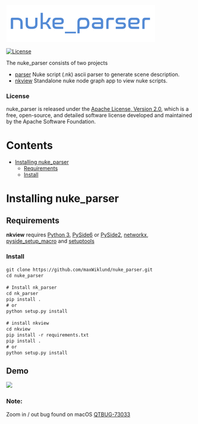 ![nuke_parser](docs/resources/logo.png?raw=true "nuke_parser")

[![License](https://img.shields.io/badge/License-Apache%202.0-blue.svg)](https://opensource.org/licenses/Apache-2.0)


The nuke_parser consists of two projects
* [parser](docs/parser.md) Nuke script (.nk) ascii parser to generate scene description.
* [nkview](docs/nkview.md) Standalone nuke node graph app to view nuke scripts.

### License

nuke_parser is released under the [Apache License, Version 2.0](https://www.apache.org/licenses/LICENSE-2.0), which is
a free, open-source, and detailed software license developed and maintained by the Apache Software Foundation.

Contents
========

- [Installing nuke_parser](#installing-nuke_parser)
  * [Requirements](#requirements)
  * [Install](#install)


Installing nuke_parser
======================

Requirements
------------

**nkview** requires [Python 3](https://www.python.org/), [PySide6](https://pypi.org/project/PySide6/) or [PySide2](https://pypi.org/project/PySide2/),
[networkx](https://pypi.org/project/networkx/), [pyside_setup_macro](https://github.com/maxWiklund/PysideSetupMacro) and 
[setuptools](https://github.com/pypa/setuptools)

### Install
```shell
git clone https://github.com/maxWiklund/nuke_parser.git
cd nuke_parser

# Install nk_parser
cd nk_parser
pip install .
# or 
python setup.py install

# install nkview
cd nkview
pip install -r requirements.txt
pip install .
# or 
python setup.py install
```


## Demo
![](demo.gif)

### Note: 
Zoom in / out bug found on macOS [QTBUG-73033](https://bugreports.qt.io/browse/QTBUG-73033)